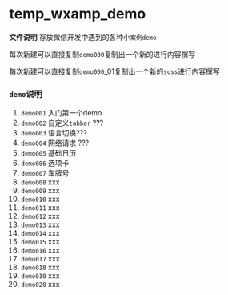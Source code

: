 # temp_wxamp_demo
**文件说明** 存放微信开发中遇到的各种小`案例demo`

每次新建可以直接复制`demo000`复制出一个新的进行内容撰写

每次新建可以直接复制`demo000`_01复制出一个新的`scss`进行内容撰写



### `demo`说明

1. `demo001` 入门第一个demo
2. `demo002` 自定义`tabbar` ???
3. `demo003` 语言切换???
4. `demo004` 网络请求 ???
5. `demo005` 基础日历
6. `demo006` 选项卡
7. `demo007` 车牌号
8. `demo008` xxx
9. `demo009` xxx
10. `demo010` xxx
11. `demo011` xxx
12. `demo012` xxx
13. `demo013` xxx
14. `demo014` xxx
15. `demo015` xxx
16. `demo016` xxx
17. `demo017` xxx
18. `demo018` xxx
19. `demo019` xxx
20. `demo020` xxx
